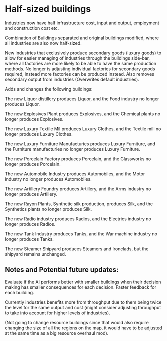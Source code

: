 # Half-sized buildings
Industries now have half infrastructure cost, input and output, employment and construction cost etc.

Combination of Buildings separated and original buildings modified, where all industries are also now half-sized.

New industries that exclusively produce secondary goods (luxury goods) to allow for easier managing of industries through the buildings side-bar, where all factories are more likely to be able to have the same production methods. No longer is adjusting individual factories for secondary goods required, instead more factories can be produced instead. Also removes secondary output from industries (Overwrites default industries).

Adds and changes the following buildings:

The new Liquor distillery produces Liquor, and the Food industry no longer produces Liquor.

The new Explosives Plant produces Explosives, and the Chemical plants no longer produces Explosives.

The new Luxury Textile Mil produces Luxury Clothes, and the Textile mill no longer produces Luxury Clothes.

The new Luxury Furniture Manufacturies produces Luxury Furniture, and the Furniture manufacturies no longer produces Luxury Furniture.

The new Porcelain Factory produces Porcelain, and the Glassworks no longer produces Porcelain.

The new Automobile Industry produces Automobiles, and the Motor industry no longer produces Automobiles.

The new Artillery Foundry produces Artillery, and the Arms industry no longer produces Artillery.

The new Rayon Plants, Synthetic silk production, produces Silk, and the Synthetics plants no longer produces Silk.

The new Radio industry produces Radios, and the Electrics industry no longer produces Radios.

The new Tank Industry produces Tanks, and the War machine industry no longer produces Tanks.

The new Steamer Shipyard produces Steamers and Ironclads, but the shipyard remains unchanged.

## Notes and Potential future updates:

Evaluate if the AI performs better with smaller buildings when their decision making has smaller consequences for each decision. Faster feedback for each building.

Currently industries benefits more from throughput due to them being twice the level for the same output and cost (might consider adjusting throughput to take into account for higher levels of industries).

(Not going to change resource buildings since that would also require changing the size of all the regions on the map, it would have to be adjusted at the same time as a big resource overhaul mod).

